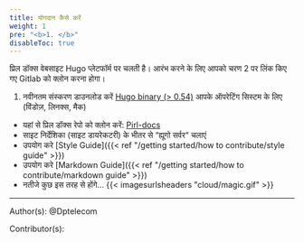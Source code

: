 ```yaml
---
title: योगदान कैसे करें
weight: 1
pre: "<b>1. </b>"
disableToc: true
---
```


प्रिल डॉक्स वेबसाइट Hugo प्लेटफॉर्म पर चलती है। आरंभ करने के लिए आपको चरण 2 पर लिंक किए गए Gitlab को क्लोन करना होगा।

1. नवीनतम संस्करण डाउनलोड करें [Hugo binary (> 0.54)](https://gohugo.io/getting-started/installing/) आपके ऑपरेटिंग सिस्टम के लिए (विंडोज़, लिनक्स, मैक)
* यहां से प्रिल डॉक्स रेपो को क्लोन करें: [Pirl-docs](https://git.pirl.io/community/pirl-docs)
* साइट निर्देशिका (साइट डायरेकटरी) के भीतर से “ह्यूगो सर्वर“ चलाएं
* उपयोग करे [Style Guide]({{< ref "/getting started/how to contribute/style guide" >}})
* उपयोग करे [Markdown Guide]({{< ref "/getting started/how to contribute/markdown guide" >}})
* नतीजे कुछ इस तरह से होंगे... {{< imagesurlsheaders "cloud/magic.gif" >}}





---
Author(s):
@Dptelecom


Contributor(s):
